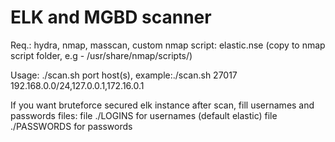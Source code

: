 # ELK and MGBD scanner

Req.: hydra, nmap, masscan, custom nmap script: elastic.nse (copy to nmap script folder, e.g - /usr/share/nmap/scripts/)

Usage:  ./scan.sh port host(s), example:./scan.sh 27017 192.168.0.0/24,127.0.0.1,172.16.0.1

If you want bruteforce secured elk instance after scan, fill usernames and passwords files:
file ./LOGINS for usernames (default elastic)
file ./PASSWORDS for passwords

